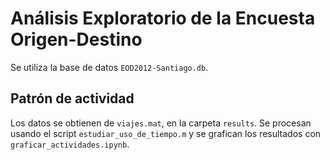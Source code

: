 # Análisis Exploratorio de la Encuesta Origen-Destino

Se utiliza la base de datos `EOD2012-Santiago.db`.

## Patrón de actividad
Los datos se obtienen de `viajes.mat`, en la carpeta `results`. Se procesan usando el script `estudiar_uso_de_tiempo.m` y se grafican los resultados con `graficar_actividades.ipynb`.
